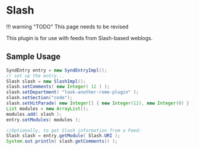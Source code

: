 # Slash

!!! warning "TODO"
    This page needs to be revised

This plugin is for use with feeds from Slash-based weblogs.

## Sample Usage

```java
SyndEntry entry = new SyndEntryImpl();
// set up the entry...
Slash slash = new SlashImpl();
slash.setComments( new Integer( 12 ) );
slash.setDepartment( "look-another-rome-plugin" );
slash.setSection("code");
slash.setHitParade( new Integer[] { new Integer(12), new Integer(0) } );
List modules = new ArrayList();
modules.add( slash );
entry.setModules( modules );

//Optionally, to get Slash information from a Feed:
Slash slash = entry.getModule( Slash.URI );
System.out.println( slash.getComments() );
```

